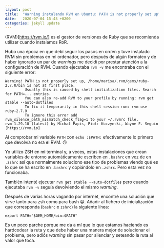 ```yaml
---
layout: post
title:  "Warning instalando RVM en Ubuntu: PATH is not properly set up"
date:   2020-07-04 15:48 +0200
categories: jekyll update
---
```


(RVM)[https://rvm.io/] es el gestor de versiones de Ruby que se recomienda utilizar cuando instalamos RoR.

Hubo una época en que debí seguir los pasos en orden y tuve instalado RVM sin problemas en mi ordenador, pero después de algún formateo y de haber ignorado un par de _warnings_ me decidí por prestar atención a la configuración de RVM. Cuando ejecutaba `rvm -v` me encontraba con el siguiente error:

```
Warning! PATH is not properly set up, /home/marisa/.rvm/gems/ruby-2.7.0/bin is not at first place.
         Usually this is caused by shell initialization files. Search for PATH=... entries.
         You can also re-add RVM to your profile by running: rvm get stable --auto-dotfiles
         To fix it temporarily in this shell session run: rvm use ruby-2.7.0
         To ignore this error add rvm_silence_path_mismatch_check_flag=1 to your ~/.rvmrc file.
rvm 1.29.10 (latest) by Michal Papis, Piotr Kuczynski, Wayne E. Seguin [https://rvm.io]

```

Al comprobar mi variable `PATH` con `echo :$PATH:` efectivamente lo primero que devolvía no era el RVM. :cry:

Yo utilizo ZSH en mi terminal y, a veces, estas instalaciones que crean variables de entorno automáticamente escriben en `.bashrc` en vez de en `.zshrc` así que normalmente soluciono ese tipo de problemas viendo qué es lo que se ha escrito en `.bashrc` y copiándolo en `.zshrc`. Pero esta vez no funcionaba. 

También intenté ejecutar `rvm get stable --auto-dotfiles` pero cuando ejecutaba `rvm -v` seguía devolviendo el mismo _warning_.

Después de varias horas vagando por internet, encontré una solución que sirve tanto para zsh como para bash :grin:. Añadir al fichero de inicialización que corresponda (`bashrc` o `zshrc`) la siguiente línea:

```
export PATH="$GEM_HOME/bin:$PATH"
```

Es un poco parche porque me da a mí que lo que estamos haciendo es hardcodear la ruta y que debe haber una manera mejor de solucionar el problema, pero adiós _warning_ sin pasar por silenciar y seteando la ruta al valor que toca. 




